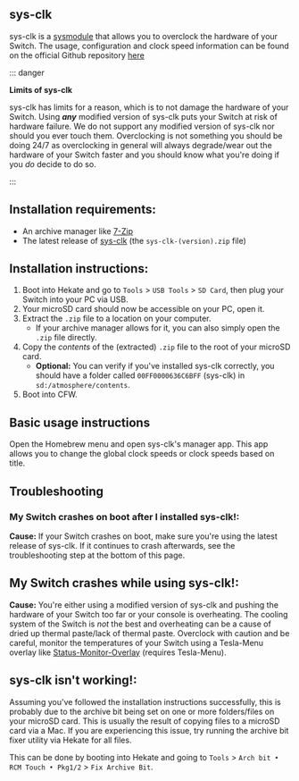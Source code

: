 ## sys-clk

sys-clk is a [sysmodule](index#terminologies) that allows you to overclock the hardware of your Switch. The usage, configuration and clock speed information can be found on the official Github repository [here](https://github.com/retronx-team/sys-clk)

::: danger

**Limits of sys-clk**

sys-clk has limits for a reason, which is to not damage the hardware of your Switch. Using ***any*** modified version of sys-clk puts your Switch at risk of hardware failure. We do not support any modified version of sys-clk nor should you ever touch them. Overclocking is not something you should be doing 24/7 as overclocking in general will always degrade/wear out the hardware of your Switch faster and you should know what you're doing if you *do* decide to do so.

:::

## Installation requirements:
- An archive manager like [7-Zip](https://www.7-zip.org/)
- The latest release of [sys-clk](https://github.com/retronx-team/sys-clk/releases) (the `sys-clk-(version).zip` file)

## Installation instructions:
1. Boot into Hekate and go to `Tools` > `USB Tools` > `SD Card`, then plug your Switch into your PC via USB.
1. Your microSD card should now be accessible on your PC, open it.
1. Extract the `.zip` file to a location on your computer.
    - If your archive manager allows for it, you can also simply open the `.zip` file directly.
1. Copy the *contents* of the (extracted) `.zip` file to the root of your microSD card.
    - **Optional:** You can verify if you've installed sys-clk correctly, you should have a folder called `00FF0000636C6BFF` (sys-clk) in `sd:/atmosphere/contents`.
1. Boot into CFW.

## Basic usage instructions

Open the Homebrew menu and open sys-clk's manager app. This app allows you to change the global clock speeds or clock speeds based on title.

## Troubleshooting
### My Switch crashes on boot after I installed sys-clk!:

**Cause:** If your Switch crashes on boot, make sure you're using the latest release of sys-clk. If it continues to crash afterwards, see the troubleshooting step at the bottom of this page.

## My Switch crashes while using sys-clk!:

**Cause:** You're either using a modified version of sys-clk and pushing the hardware of your Switch too far or your console is overheating. The cooling system of the Switch is *not* the best and overheating can be a cause of dried up thermal paste/lack of thermal paste. Overclock with caution and be careful, monitor the temperatures of your Switch using a Tesla-Menu overlay like [Status-Monitor-Overlay](https://github.com/masagrator/Status-Monitor-Overlay) (requires Tesla-Menu).

## sys-clk isn't working!:

Assuming you've followed the installation instructions successfully, this is probably due to the archive bit being set on one or more folders/files on your microSD card. This is usually the result of copying files to a microSD card via a Mac. If you are experiencing this issue, try running the archive bit fixer utility via Hekate for all files.

This can be done by booting into Hekate and going to `Tools` > `Arch bit • RCM Touch • Pkg1/2` > `Fix Archive Bit`.
